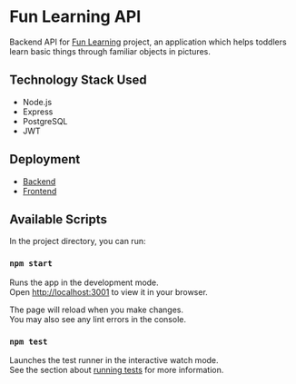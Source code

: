 # Fun Learning API
Backend API for [Fun Learning](https://github.com/hauqxngo/FunLearning.git) project, an application which helps toddlers learn basic things through familiar objects in pictures.

## Technology Stack Used
- Node.js
- Express
- PostgreSQL
- JWT

## Deployment
- [Backend](https://fun-learning-api.herokuapp.com/categories)
- [Frontend](https://fun-learning.surge.sh/)

## Available Scripts

In the project directory, you can run:

### `npm start`

Runs the app in the development mode.\
Open [http://localhost:3001](http://localhost:3001) to view it in your browser.

The page will reload when you make changes.\
You may also see any lint errors in the console.

### `npm test`

Launches the test runner in the interactive watch mode.\
See the section about [running tests](https://facebook.github.io/create-react-app/docs/running-tests) for more information.
